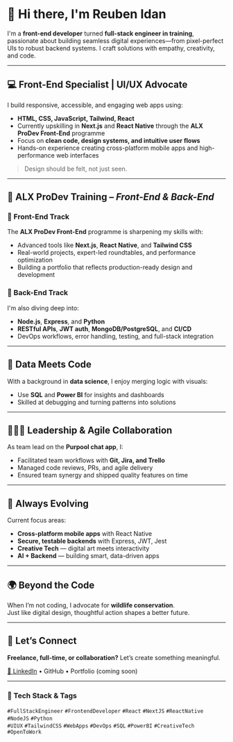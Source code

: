 # 👋 Hi there, I'm Reuben Idan

I'm a **front-end developer** turned **full-stack engineer in training**, passionate about building seamless digital experiences—from pixel-perfect UIs to robust backend systems. I craft solutions with empathy, creativity, and code.

---

## 💻 Front-End Specialist | UI/UX Advocate

I build responsive, accessible, and engaging web apps using:

- **HTML, CSS, JavaScript, Tailwind, React**
- Currently upskilling in **Next.js** and **React Native** through the **ALX ProDev Front-End** programme
- Focus on **clean code, design systems, and intuitive user flows**
- Hands-on experience creating cross-platform mobile apps and high-performance web interfaces

> Design should be felt, not just seen.

---

## 🚀 ALX ProDev Training – *Front-End & Back-End*

### 🎨 Front-End Track
The **ALX ProDev Front-End** programme is sharpening my skills with:

- Advanced tools like **Next.js**, **React Native**, and **Tailwind CSS**
- Real-world projects, expert-led roundtables, and performance optimization
- Building a portfolio that reflects production-ready design and development

### 🧠 Back-End Track
I'm also diving deep into:

- **Node.js**, **Express**, and **Python**
- **RESTful APIs**, **JWT auth**, **MongoDB/PostgreSQL**, and **CI/CD**
- DevOps workflows, error handling, testing, and full-stack integration

---

## 🧩 Data Meets Code

With a background in **data science**, I enjoy merging logic with visuals:

- Use **SQL** and **Power BI** for insights and dashboards
- Skilled at debugging and turning patterns into solutions

---

## 🧑‍🤝‍🧑 Leadership & Agile Collaboration

As team lead on the **Purpool chat app**, I:

- Facilitated team workflows with **Git, Jira, and Trello**
- Managed code reviews, PRs, and agile delivery
- Ensured team synergy and shipped quality features on time

---

## 🌱 Always Evolving

Current focus areas:

- **Cross-platform mobile apps** with React Native  
- **Secure, testable backends** with Express, JWT, Jest  
- **Creative Tech** — digital art meets interactivity  
- **AI + Backend** — building smart, data-driven apps  

---

## 🌍 Beyond the Code

When I’m not coding, I advocate for **wildlife conservation**.  
Just like digital design, thoughtful action shapes a better future.

---

## 🤝 Let’s Connect

**Freelance, full-time, or collaboration?** Let’s create something meaningful.

[🔗 LinkedIn](https://www.linkedin.com/in/reuben-idan/) • GitHub • Portfolio (coming soon)

---

### 🔖 Tech Stack & Tags

`#FullStackEngineer` `#FrontendDeveloper` `#React` `#NextJS` `#ReactNative` `#NodeJS` `#Python`  
`#UIUX` `#TailwindCSS` `#WebApps` `#DevOps` `#SQL` `#PowerBI` `#CreativeTech` `#OpenToWork`
